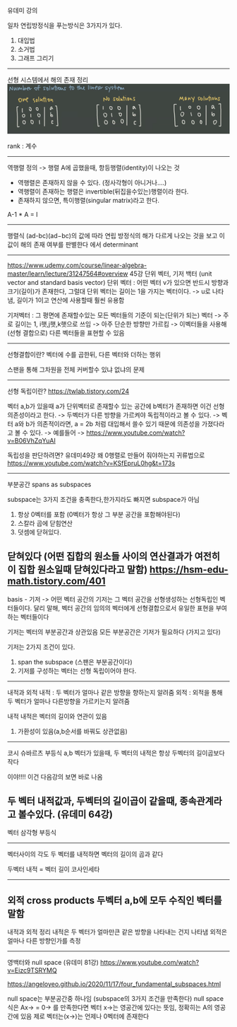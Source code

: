 유데미 강의

일차 연립방정식을 푸는방식은 3가지가 있다.
1. 대입법
2. 소거법
3. 그래프 그리기
----------------

선형 시스템에서 해의 존재 정리
![](../%EC%9D%B4%EB%AF%B8%EC%A7%80/%EC%84%A0%ED%98%95%EB%8C%80%EC%88%98%ED%95%99/Screenshot%20from%202022-08-25%2014-17-17.png)




rank : 계수

---------------------
역행렬 정의 -> 행렬 A에 곱했을때, 항등행렬(identity)이 나오는 것

- 역행렬은 존재하지 않을 수 있다. (정사각형이 아니거나....)
- 역행렬이 존재하는 행렬은 invertible(뒤집을수있는)행렬이라 한다.
- 존재하지 않으면, 특이행렬(singular matrix)라고 한다.

A-1 * A = I

---------------
행렬식
(ad-bc)(ad−bc)의 값에 따라 연립 방정식의 해가 다르게 나오는 것을 보고 이 값이 해의 존재 여부를 판별한다
에서 determinant

-----------------------------
https://www.udemy.com/course/linear-algebra-master/learn/lecture/31247564#overview
45강
단위 벡터, 기저 백터 (unit vector and standard basis vector)
단위 벡터 : 어떤 벡터 v가 있으면 반드시 방향과 크기(길이)가 존재한다, 그럴대 단위 벡터는 길이는 1을 가지는 벡터이다.
-> u로 나타냄, 길이가 1이고 연산에 사용할때 훨씬 유용함

기저벡터 : 그 평면에 존재할수있는 모든 벡터들의 기준이 되는(단위가 되는) 벡터
-> 주로 길이는 1, i햇,j햇,k햇으로 쓰임 
-> 아주 단순한 방향만 가르킴
-> 이벡터들을 사용해(선형 결합으로) 다른 벡터들을 표현할 수 있음

----------------
선형결합이란?
벡터에 수를 곱한뒤, 다른 벡터와 더하는 행위

스팬을 통해 그차원을 전체 커버할수 있냐 없냐의 문제

-----------
선형 독립이란?
https://twlab.tistory.com/24

벡터 a,b가 있을때
a가 단위벡터로 존재할수 있는 공간에 b벡터가 존재하면 이건 선형 의존성이라고 한다.
-> 두벡터가 다른 방향을 가르켜야 독립적이라고 볼 수 있다.
-> 벡터 a와 b가 의존적이라면, a = 2b 처럼 대입해서 쓸수 있기 때문에 의존성을 가졌다라고 볼 수 있다.
-> 예를들어 -> https://www.youtube.com/watch?v=B06VhZqYuAI


독립성을 판단하려면?
유데미49강
왜 0행렬로 만들어 줘야하는지 귀류법으로 https://www.youtube.com/watch?v=KSfEpruL0hg&t=173s 


------------------------------------
부분공간
spans as subspaces

subspace는 3가지 조건을 충족한다,한가지라도 빠지면 subspace가 아님

1. 항상 0벡터를 포함 (0벡터가 항상 그 부분 공간을 포함해야된다)
2. 스칼라 곱에 닫힘연산
3. 덧셈에 닫혀있다.

닫혀있다 (어떤 집합의 원소들 사이의 연산결과가 여전히 이 집합 원소일때 닫혀있다라고 말함)
https://hsm-edu-math.tistory.com/401
------------
basis - 기저
-> 어떤 벡터 공간의 기저는 그 벡터 공간을 선형생성하는 선형독립인 벡터들이다. 달리 말해, 벡터 공간의 임의의 벡터에게 선형결합으로서 유일한 표현을 부여하는 벡터들이다

기저는 벡터의 부분공간과 상관있음
모든 부분공간은 기저가 필요하다 (가지고 있다)

기저는 2가지 조건이 있다.
1. span the subspace (스팬은 부분공간이다)
2. 기저를 구성하는 벡터는 선형 독립이어야 한다.
--------------
내적과 외적
내적 : 두 벡터가 얼마나 같은 방향을 향하는지 알려줌 
외적 : 외적을 통해 두 벡터가 얼마나 다른방향을 가르키는지 알려줌

내적
내적은 벡터의 길이와 연관이 있음
1. 가환성이 있음(a,b순서를 바꿔도 상관없음)

----------------------------
코시 슈바르츠 부등식
a,b 벡터가 있을때, 두 벡터의 내적은 항상 두벡터의 길이곱보다 작다

이야!!!! 이건 다음강의 보면 바로 나옴

두 벡터 내적값과, 두벡터의 길이곱이 같을때, 종속관계라고 볼수있다. (유데미 64강)
--------------------------------
벡터 삼각형 부등식


--------------
벡터사이의 각도
두 벡터를 내적하면 벡터의 길이의 곱과 같다

두벡터 내적 = 벡터 길이 코사인세타

-----------------
외적 cross products
두벡터 a,b에 모두 수직인 벡터를 말함
-----------------
내적과 외적 정리
내적은 두 벡터가 얼마만큰 같은 방향을 나타내는 건지 나타냄
외적은 얼마나 다른 방향인가를 측정

-----------------------------
영백터와 null space (유데미 81강)
https://www.youtube.com/watch?v=Eizc9TSRYMQ

https://angeloyeo.github.io/2020/11/17/four_fundamental_subspaces.html

null space는 부분공간중 하나임 (subspace의 3가지 조건을 만족한다)
null space 식은 Ax-> = 0-> 를 만족한다면 벡터 x->는 영공간에 있다는 뜻임, 정확히는 A의 영공간에 있음
제로 벡터는(x->)는 언제나 0벡터에 존재한다 

















